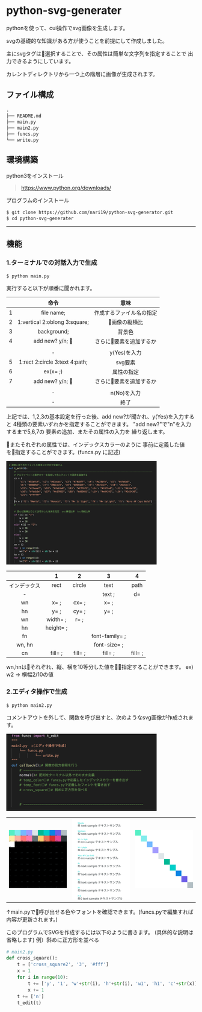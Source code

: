 # python-svg-generater

pythonを使って、cui操作でsvg画像を生成します。

svgの基礎的な知識がある方が使うことを前提にして作成しました。

主にsvgタグは選択することで、その属性は簡単な文字列を指定することで
出力できるようにしています。

カレントディレクトリから一つ上の階層に画像が生成されます。


## ファイル構成
    .
    ├── README.md
    ├── main.py
    ├── main2.py
    ├── funcs.py
    └── write.py

## 環境構築

python3をインストール
> https://www.python.org/downloads/


プログラムのインストール
```
$ git clone https://github.com/nari19/python-svg-generator.git
$ cd python-svg-generater
```

-----------

## 機能

### 1.ターミナルでの対話入力で生成
```
$ python main.py
```

実行すると以下が順番に聞かれます。

|              | 命令          |     意味     |
|:------------:|:------------:|:------------:|
|1|file name;|作成するファイル名の指定|
|2|1:vertical 2:oblong 3:square;|画像の縦横比|
|3|background;|背景色|
|4|add new? y/n; |さらに要素を追加するか|
||||
||-|y(Yes)を入力|
|5|1:rect 2:circle 3:text 4:path;|svg要素|
|6|ex(x= ;)|属性の指定|
|7|add new? y/n; |さらに要素を追加するか|
||||
||-|n(No)を入力|
||-|終了|

上記では、1,2,3の基本設定を行った後、add new?が聞かれ、y(Yes)を入力すると
4種類の要素いずれかを指定することができます。
"add new?"で"n"を入力するまで5,6,7の
要素の追加、またその属性の入力を
繰り返します。


またそれぞれの属性では、インデックスカラーのように
事前に定義した値を指定することができます。(funcs.py に記述)

<img src="/images/8.35.46.png" alt="funcs.py" width="400">


|              | 1            |     2        |     3        |     4        |
|:------------:|:------------:|:------------:|:------------:|:------------:|
|  インデックス  |rect|circle|text|path|
| - |||text ;|d=|
|wn|x= ;|cx= ;|x= ;||
|hn|y= ;|cy= ;|y= ;||
|wn|width= ;|r= ;|||
|hn|height= ;||||
|fn|||font-family= ;||
|wn, hn|||font-size= ;|
|cn|fill= ;|fill= ;|fill= ;|fill= ;|

wn,hnはそれぞれ、縦、横を10等分した値を指定することができます。
ex) w2 → 横幅2/10の値


### 2.エディタ操作で生成
```
$ python main2.py
```

コメントアウトを外して、関数を呼び出すと、次のようなsvg画像が作成されます。


<img src="/images/ 6.44.15.png" alt="main2.py" width="400">

||||
|---|---|---|
|<img src="/images/temp_color.svg" alt="temp_color" width="250">|<img src="/images/temp_font.svg" alt="temp_font" width="250">|<img src="/images/cross_square.svg" alt="cross_square" width="250">|

↑main.pyで呼び出せる色やフォントを確認できます。(funcs.pyで編集すれば内容が更新されます。)

このプログラムでSVGを作成するには以下のように書きます。
(具体的な説明は省略します)
例）斜めに正方形を並べる

``` py
# main2.py
def cross_square():
    t = ['cross_square2', '3', '#fff']
    x = 1
    for i in range(10):
        t += ['y', '1', 'w'+str(i), 'h'+str(i), 'w1', 'h1', 'c'+str(x)]
        x += 1
    t += ['n']
    t_edit(t)
```